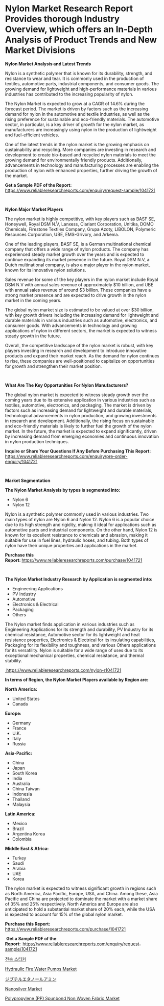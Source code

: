 <p><h1>Nylon Market Research Report Provides thorough Industry Overview, which offers an In-Depth Analysis of Product Trends and New Market Divisions</h1></p><p><strong>Nylon Market Analysis and Latest Trends</strong></p>
<p><p>Nylon is a synthetic polymer that is known for its durability, strength, and resistance to wear and tear. It is commonly used in the production of textiles, automotive parts, industrial components, and consumer goods. The growing demand for lightweight and high-performance materials in various industries has contributed to the increasing popularity of nylon.</p><p>The Nylon Market is expected to grow at a CAGR of 14.6% during the forecast period. The market is driven by factors such as the increasing demand for nylon in the automotive and textile industries, as well as the rising preference for sustainable and eco-friendly materials. The automotive sector, in particular, is a key driver of growth for the nylon market, as manufacturers are increasingly using nylon in the production of lightweight and fuel-efficient vehicles.</p><p>One of the latest trends in the nylon market is the growing emphasis on sustainability and recycling. More companies are investing in research and development to create bio-based and recycled nylon materials to meet the growing demand for environmentally friendly products. Additionally, advancements in technology and manufacturing processes are enabling the production of nylon with enhanced properties, further driving the growth of the market.</p></p>
<p><strong>Get a Sample PDF of the Report:&nbsp;</strong> <a href="https://www.reliableresearchreports.com/enquiry/request-sample/1041721">https://www.reliableresearchreports.com/enquiry/request-sample/1041721</a></p>
<p>&nbsp;</p>
<p><strong>Nylon Major Market Players</strong></p>
<p><p>The nylon market is highly competitive, with key players such as BASF SE, Honeywell, Royal DSM N.V, Lanxess, Clariant Corporation, Unitika, DOMO Chemicals, Firestone Textiles Company, Grupa Azoty, LIBOLON, Polymeric Resources Corporation, UBE, EMS-Grivory, and Arkema. </p><p>One of the leading players, BASF SE, is a German multinational chemical company that offers a wide range of nylon products. The company has experienced steady market growth over the years and is expected to continue expanding its market presence in the future. Royal DSM N.V, a Dutch multinational company, is also a major player in the nylon market, known for its innovative nylon solutions. </p><p>Sales revenue for some of the key players in the nylon market include Royal DSM N.V with annual sales revenue of approximately $10 billion, and UBE with annual sales revenue of around $3 billion. These companies have a strong market presence and are expected to drive growth in the nylon market in the coming years. </p><p>The global nylon market size is estimated to be valued at over $30 billion, with key growth drivers including the increasing demand for lightweight and durable materials in various industries such as automotive, electronics, and consumer goods. With advancements in technology and growing applications of nylon in different sectors, the market is expected to witness steady growth in the future. </p><p>Overall, the competitive landscape of the nylon market is robust, with key players investing in research and development to introduce innovative products and expand their market reach. As the demand for nylon continues to rise, these companies are well-positioned to capitalize on opportunities for growth and strengthen their market position.</p></p>
<p>&nbsp;</p>
<p><strong>What Are The Key Opportunities For Nylon Manufacturers?</strong></p>
<p><p>The global nylon market is expected to witness steady growth over the coming years due to its extensive application in various industries such as textiles, automotive, electronics, and packaging. The market is driven by factors such as increasing demand for lightweight and durable materials, technological advancements in nylon production, and growing investments in research and development. Additionally, the rising focus on sustainable and eco-friendly materials is likely to further fuel the growth of the nylon market. In the future, the market is expected to expand significantly, driven by increasing demand from emerging economies and continuous innovation in nylon production techniques.</p></p>
<p><strong>Inquire or Share Your Questions If Any Before Purchasing This Report:</strong> <a href="https://www.reliableresearchreports.com/enquiry/pre-order-enquiry/1041721">https://www.reliableresearchreports.com/enquiry/pre-order-enquiry/1041721</a></p>
<p>&nbsp;</p>
<p><strong>Market Segmentation</strong></p>
<p><strong>The Nylon Market Analysis by types is segmented into:</strong></p>
<p><ul><li>Nylon 6</li><li>Nylon 12</li></ul></p>
<p><p>Nylon is a synthetic polymer commonly used in various industries. Two main types of nylon are Nylon 6 and Nylon 12. Nylon 6 is a popular choice due to its high strength and rigidity, making it ideal for applications such as automotive parts and industrial components. On the other hand, Nylon 12 is known for its excellent resistance to chemicals and abrasion, making it suitable for use in fuel lines, hydraulic hoses, and tubing. Both types of nylon have their unique properties and applications in the market.</p></p>
<p><strong>Purchase this Report:&nbsp;</strong><a href="https://www.reliableresearchreports.com/purchase/1041721">https://www.reliableresearchreports.com/purchase/1041721</a></p>
<p>&nbsp;</p>
<p><strong>The Nylon Market Industry Research by Application is segmented into:</strong></p>
<p><ul><li>Engineering Applications</li><li>PV Industry</li><li>Automotive</li><li>Electronics & Electrical</li><li>Packaging</li><li>Others</li></ul></p>
<p><p>The Nylon market finds application in various industries such as Engineering Applications for its strength and durability, PV Industry for its chemical resistance, Automotive sector for its lightweight and heat resistance properties, Electronics & Electrical for its insulating capabilities, Packaging for its flexibility and toughness, and various Others applications for its versatility. Nylon is suitable for a wide range of uses due to its exceptional mechanical properties, chemical resistance, and thermal stability.</p></p>
<p><a href="https://www.reliableresearchreports.com/nylon-r1041721">&nbsp;https://www.reliableresearchreports.com/nylon-r1041721</a></p>
<p><strong>In terms of Region, the Nylon Market Players available by Region are:</strong></p>
<p>
    <p> <strong> North America: </strong>
        <ul>
            <li>United States</li>
            <li>Canada</li>
        </ul>
        </p> 
    <p> <strong> Europe: </strong>
        <ul>
            <li>Germany</li>
            <li>France</li>
            <li>U.K.</li>
            <li>Italy</li>
            <li>Russia</li>
        </ul>
        </p> 
    <p> <strong> Asia-Pacific: </strong>
        <ul>
            <li>China</li>
            <li>Japan</li>
            <li>South Korea</li>
            <li>India</li>
            <li>Australia</li>
            <li>China Taiwan</li>
            <li>Indonesia</li>
            <li>Thailand</li>
            <li>Malaysia</li>
        </ul>
        </p> 
    <p> <strong> Latin America: </strong>
        <ul>
            <li>Mexico</li>
            <li>Brazil</li>
            <li>Argentina Korea</li>
            <li>Colombia</li>
        </ul>
        </p> 
    <p> <strong> Middle East & Africa: </strong>
        <ul>
            <li>Turkey</li>
            <li>Saudi</li>
            <li>Arabia</li>
            <li>UAE</li>
            <li>Korea</li>
        </ul>
    </p>
    </p>
<p><p>The nylon market is expected to witness significant growth in regions such as North America, Asia Pacific, Europe, USA, and China. Among these, Asia Pacific and China are projected to dominate the market with a market share of 35% and 25% respectively. North America and Europe are also anticipated to hold a substantial market share of 20% each, while the USA is expected to account for 15% of the global nylon market.</p></p>
<p><strong>Purchase this Report: </strong><a href="https://www.reliableresearchreports.com/purchase/1041721">https://www.reliableresearchreports.com/purchase/1041721</a></p>
<p>&nbsp;<strong>Get a Sample PDF of the Report:&nbsp;&nbsp;</strong><a href="https://www.reliableresearchreports.com/enquiry/request-sample/1041721">https://www.reliableresearchreports.com/enquiry/request-sample/1041721</a></p>
<p><strong></strong></p>
<p><p><a href="https://github.com/TitusBoyer1/Market-Research-Report-List-1/blob/main/629442252005.md">전송 스티커</a></p><p><a href="https://www.linkedin.com/pulse/hydraulic-fire-water-pumps-market-insight-trends-growth-forecasted-rtzof?trackingId=J1lxK7451ZpkyTUd2G1wWQ%3D%3D">Hydraulic Fire Water Pumps Market</a></p><p><a href="https://github.com/LeanneBruen2023/Market-Research-Report-List-1/blob/main/985954654693.md">ジブチルエタノールアミン</a></p><p><a href="https://github.com/Alonsoolds3wq1d81czn8rbol/Market-Research-Report-List-2/blob/main/nanosilver-market.md">Nanosilver Market</a></p><p><a href="https://www.linkedin.com/pulse/polypropylene-pp-spunbond-non-woven-fabric-market-size-growth-6g1nf?trackingId=lmvNdFzQ3D2%2FYDINrRuEfQ%3D%3D">Polypropylene (PP) Spunbond Non Woven Fabric Market</a></p></p>